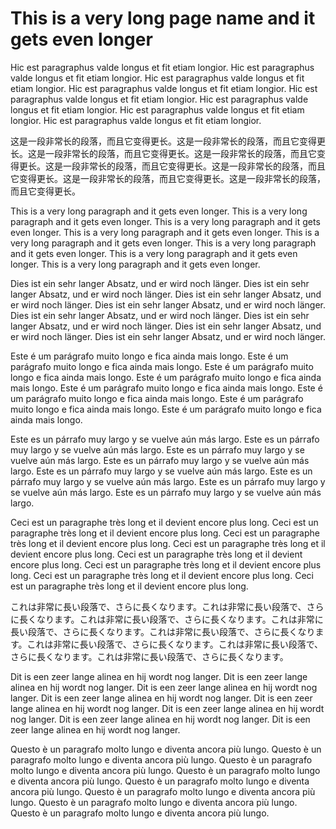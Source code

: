 # This is a very long page name and it gets even longer

Hic est paragraphus valde longus et fit etiam longior. Hic est paragraphus valde longus et fit etiam longior. Hic est paragraphus valde longus et fit etiam longior. Hic est paragraphus valde longus et fit etiam longior. Hic est paragraphus valde longus et fit etiam longior. Hic est paragraphus valde longus et fit etiam longior. Hic est paragraphus valde longus et fit etiam longior. Hic est paragraphus valde longus et fit etiam longior. 

这是一段非常长的段落，而且它变得更长。这是一段非常长的段落，而且它变得更长。这是一段非常长的段落，而且它变得更长。这是一段非常长的段落，而且它变得更长。这是一段非常长的段落，而且它变得更长。这是一段非常长的段落，而且它变得更长。这是一段非常长的段落，而且它变得更长。这是一段非常长的段落，而且它变得更长。 

This is a very long paragraph and it gets even longer. This is a very long paragraph and it gets even longer. This is a very long paragraph and it gets even longer. This is a very long paragraph and it gets even longer. This is a very long paragraph and it gets even longer. This is a very long paragraph and it gets even longer. This is a very long paragraph and it gets even longer. This is a very long paragraph and it gets even longer. 

Dies ist ein sehr langer Absatz, und er wird noch länger. Dies ist ein sehr langer Absatz, und er wird noch länger. Dies ist ein sehr langer Absatz, und er wird noch länger. Dies ist ein sehr langer Absatz, und er wird noch länger. Dies ist ein sehr langer Absatz, und er wird noch länger. Dies ist ein sehr langer Absatz, und er wird noch länger. Dies ist ein sehr langer Absatz, und er wird noch länger. Dies ist ein sehr langer Absatz, und er wird noch länger.

Este é um parágrafo muito longo e fica ainda mais longo. Este é um parágrafo muito longo e fica ainda mais longo. Este é um parágrafo muito longo e fica ainda mais longo. Este é um parágrafo muito longo e fica ainda mais longo. Este é um parágrafo muito longo e fica ainda mais longo. Este é um parágrafo muito longo e fica ainda mais longo. Este é um parágrafo muito longo e fica ainda mais longo. Este é um parágrafo muito longo e fica ainda mais longo. 

Este es un párrafo muy largo y se vuelve aún más largo. Este es un párrafo muy largo y se vuelve aún más largo. Este es un párrafo muy largo y se vuelve aún más largo. Este es un párrafo muy largo y se vuelve aún más largo. Este es un párrafo muy largo y se vuelve aún más largo. Este es un párrafo muy largo y se vuelve aún más largo. Este es un párrafo muy largo y se vuelve aún más largo. Este es un párrafo muy largo y se vuelve aún más largo. 

Ceci est un paragraphe très long et il devient encore plus long. Ceci est un paragraphe très long et il devient encore plus long. Ceci est un paragraphe très long et il devient encore plus long. Ceci est un paragraphe très long et il devient encore plus long. Ceci est un paragraphe très long et il devient encore plus long. Ceci est un paragraphe très long et il devient encore plus long. Ceci est un paragraphe très long et il devient encore plus long. Ceci est un paragraphe très long et il devient encore plus long. 

これは非常に長い段落で、さらに長くなります。これは非常に長い段落で、さらに長くなります。これは非常に長い段落で、さらに長くなります。これは非常に長い段落で、さらに長くなります。これは非常に長い段落で、さらに長くなります。これは非常に長い段落で、さらに長くなります。これは非常に長い段落で、さらに長くなります。これは非常に長い段落で、さらに長くなります。 

Dit is een zeer lange alinea en hij wordt nog langer. Dit is een zeer lange alinea en hij wordt nog langer. Dit is een zeer lange alinea en hij wordt nog langer. Dit is een zeer lange alinea en hij wordt nog langer. Dit is een zeer lange alinea en hij wordt nog langer. Dit is een zeer lange alinea en hij wordt nog langer. Dit is een zeer lange alinea en hij wordt nog langer. Dit is een zeer lange alinea en hij wordt nog langer. 

Questo è un paragrafo molto lungo e diventa ancora più lungo. Questo è un paragrafo molto lungo e diventa ancora più lungo. Questo è un paragrafo molto lungo e diventa ancora più lungo. Questo è un paragrafo molto lungo e diventa ancora più lungo. Questo è un paragrafo molto lungo e diventa ancora più lungo. Questo è un paragrafo molto lungo e diventa ancora più lungo. Questo è un paragrafo molto lungo e diventa ancora più lungo. Questo è un paragrafo molto lungo e diventa ancora più lungo. 